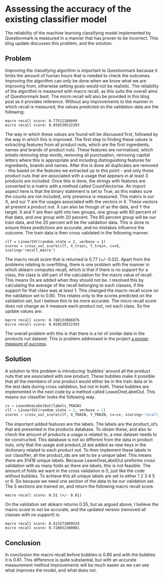 # Assessing the accuracy of the existing classifier model

The reliability of the machine learning classifying model implemented by Questionmark is
measured in a manner that has proven to be incorrect. This blog update discusses this problem,
and the solution.


## Problem

Improving the classifying algorithm is important to Questionmark because it limits the amount of
human hours that is needed to check the outcomes. Improving the algorithm can only be done
when we know what we are improving from, otherwise setting goals would not be realistic. The
reliability of the algorithm is measured with macro recall, as this suits the overall aims of
Questionmark best. The micro recall will also be provided in this blog post as it provides
reference. Without any improvements to the manner in which recall is measured, the values
predicted on the validation data are the following:

```
macro recall score: 0.77511104049
micro recall score: 0.859539532393
```

The way in which these values are found will be discussed first, followed by the way in which this
is improved. The first step to finding these values is extracting features from all product nuts,
which are the first ingredients, names and brands of product nuts. These features are
normalised, which entails removing stop words, removing all punctuation, removing capital
letters where this is appropriate and including distinguishing features for ingredients, brands
and names. After this is done all duplicates are removed - this based on the features we
extracted up to this point - and only those product nuts that are associated with a usage that
appears in at least 3 products are included. Once this is done, the strings with features are
converted to a matrix with a method called CountVectorise. An import aspect here is that the
binary statement is set to True, as this makes sure the counts are not included, only presence is
measured. This matrix is our X, and our Y are the usages associated with the vectors in X. These
vectors all present a product nut. X can also be though of as the data, and Y the target. X and Y
are then split into two groups, one group with 80 percent of that data, and one group with 20
percent. The 80 percent group will be our train data, and the 20 percent will be the validation
data. This is done to ensure these predictions are accurate, and no mistakes influence the
outcome. The train data is then cross validated in the following manner.

```
clf = LinearSVC(random_state = 2, verbose = 1)
scores = cross_val_score(clf, X_train, Y_train, cv=5, scoring='recall_macro')
```

The macro recall score that is returned is 0.77 (+/- 0.02). Apart from the problems relating to
overfitting, there is one problem with the manner in which sklearn computes recall, which is that
if there is no support for a class, the class is still part of the calculation for the macro value of
recall. This means 0s are added when they should not be. I resolved this by calculating the
average of the recall belonging to each classes, if the support for that class was at least 1. This
changed the macro recall score on the validation set to 0.80. This relates only to the scores
predicted on the validation set, but I believe this to be more accurate. The micro recall score
does not change as it measure each product nut, not each class.
So the update values are:

```
macro recall score: 0.788133086876
micro recall score: 0.859539532393
```

The overall problem with this is that there is a lot of similar data in the products nut dataset. This
is problem addressed in the project
[a proper measure of success](http://developers.thequestionmark.org/project/2017usage_classification_feature_reduction#a-proper-measure-of-success).


## Solution

A solution to this problem is introducing ‘bubbles’ around all the product nuts that are
associated with one product. These bubbles make it possible that all the members of one
product would either be in the train data or in the test data during cross validation, but not in
both. These bubbles are implemented in the next code by a method called LeaveOneLabelOut.
This means our classifier looks the following way.

```python
cv = LeaveOneLabelOut(labels_TRAIN)
clf = LinearSVC(random_state = 2, verbose = 1)
scores = cross_val_score(clf, X_TRAIN, Y_TRAIN, cv=cv, scoring='recall_macro')
```

The important added features are the labels. The labels are the product_id’s that are presented
in the products database. To obtain these, and also to check the amount of products a usage is
related to, a new dataset needs to be constructed. This database is not so different from the data
in product nuts, only that the usage and product_id are added as new keys in the dictionary
related to each product nut. To then implement these labels in our classifier, all the product_ids
are set to be a unique label. This means there are 51416 unique labels. Because
LeaveOneLabelOut preforms cross validation with as many folds as there are labels, this is not
feasible. The amount of folds we want in the cross validation is 5, just like the code without
bubbles. To achieve this all unique labels are set to either 1 2 3 4 5 or 6. Six because we need
one section of the data to be our validation set. The 5 sections are trained on, and return the
following macro recall score.

```
macro recall score: 0.51 (+/- 0.01)
```

On the validation set sklearn returns 0.55, but as argued above, I believe the macro score to not
be accurate, and the updated version (removed all classes with no support) is:

```
macro recall score: 0.613273809524
micro recall score: 0.728652300081
```


## Conclusion

In conclusion the macro recall before bubbles is 0.80 and with the bubbles it is 0.61. This
difference is quite substantial, but with an accurate measurement method improvements will be
much easier as we can see what improves the model, and what does not.
